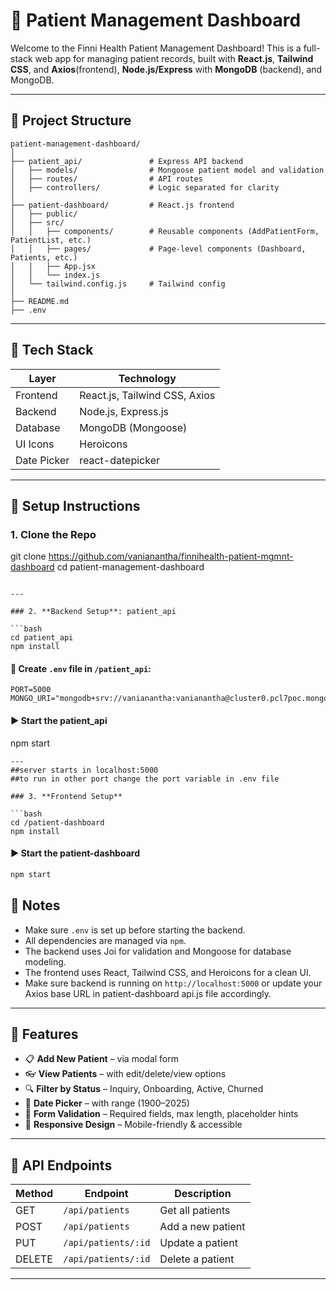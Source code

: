 
# 🏥 Patient Management Dashboard

Welcome to the Finni Health Patient Management Dashboard! This is a full-stack web app for managing patient records, built with 
**React.js**, **Tailwind CSS**, and **Axios**(frontend),
**Node.js/Express** with **MongoDB** (backend), and MongoDB.

---

## 📂 Project Structure

```
patient-management-dashboard/
│
├── patient_api/               # Express API backend
│   ├── models/                # Mongoose patient model and validation
│   ├── routes/                # API routes
│   ├── controllers/           # Logic separated for clarity             
│
├── patient-dashboard/         # React.js frontend
│   ├── public/
│   ├── src/
│   │   ├── components/        # Reusable components (AddPatientForm, PatientList, etc.)
│   │   ├── pages/             # Page-level components (Dashboard, Patients, etc.)
│   │   ├── App.jsx
│   │   └── index.js
│   └── tailwind.config.js     # Tailwind config
│
├── README.md
├── .env
```

---

## 🚀 Tech Stack

| Layer       | Technology                   |
|------------|------------------------------|
| Frontend   | React.js, Tailwind CSS, Axios|
| Backend    | Node.js, Express.js          |
| Database   | MongoDB (Mongoose)           |
| UI Icons   | Heroicons                    |
| Date Picker| react-datepicker             |

---

## 🔧 Setup Instructions

### 1. **Clone the Repo**

git clone https://github.com/vanianantha/finnihealth-patient-mgmnt-dashboard
cd patient-management-dashboard
```

---

### 2. **Backend Setup**: patient_api

```bash
cd patient_api
npm install
```

#### 🔑 Create `.env` file in `/patient_api`:

```env
PORT=5000
MONGO_URI="mongodb+srv://vanianantha:vanianantha@cluster0.pcl7poc.mongodb.net/FinniHealth"
```

#### ▶️ Start the patient_api

npm start
```
---
##server starts in localhost:5000 
##to run in other port change the port variable in .env file

### 3. **Frontend Setup**

```bash
cd /patient-dashboard
npm install
```

#### ▶️ Start the patient-dashboard

```bash
npm start
```
## 📝 Notes
- Make sure `.env` is set up before starting the backend.
- All dependencies are managed via `npm`.
- The backend uses Joi for validation and Mongoose for database modeling.
- The frontend uses React, Tailwind CSS, and Heroicons for a clean UI.
- Make sure backend is running on `http://localhost:5000` 
      or 
update your Axios base URL in patient-dashboard api.js file accordingly.

---

## 🧠 Features

- 📋 **Add New Patient** – via modal form
- 👓 **View Patients** – with edit/delete/view options
- 🔍 **Filter by Status** – Inquiry, Onboarding, Active, Churned
- 📆 **Date Picker** – with range (1900–2025)
- 🧾 **Form Validation** – Required fields, max length, placeholder hints
- 📱 **Responsive Design** – Mobile-friendly & accessible

---

## 📄 API Endpoints

| Method | Endpoint            | Description             |
|--------|---------------------|-------------------------|
| GET    | `/api/patients`     | Get all patients        |
| POST   | `/api/patients`     | Add a new patient       |
| PUT    | `/api/patients/:id` | Update a patient        |
| DELETE | `/api/patients/:id` | Delete a patient        |

--- 

